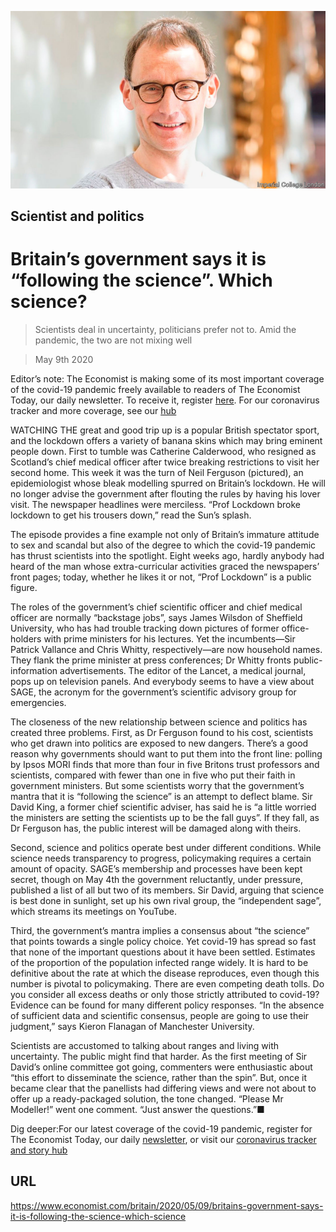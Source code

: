![](./images/20200509_BRP005_0.jpg)

## Scientist and politics

# Britain’s government says it is “following the science”. Which science?

> Scientists deal in uncertainty, politicians prefer not to. Amid the pandemic, the two are not mixing well

> May 9th 2020

Editor’s note: The Economist is making some of its most important coverage of the covid-19 pandemic freely available to readers of The Economist Today, our daily newsletter. To receive it, register [here](https://www.economist.com//newslettersignup). For our coronavirus tracker and more coverage, see our [hub](https://www.economist.com//coronavirus)

WATCHING THE great and good trip up is a popular British spectator sport, and the lockdown offers a variety of banana skins which may bring eminent people down. First to tumble was Catherine Calderwood, who resigned as Scotland’s chief medical officer after twice breaking restrictions to visit her second home. This week it was the turn of Neil Ferguson (pictured), an epidemiologist whose bleak modelling spurred on Britain’s lockdown. He will no longer advise the government after flouting the rules by having his lover visit. The newspaper headlines were merciless. “Prof Lockdown broke lockdown to get his trousers down,” read the Sun’s splash.

The episode provides a fine example not only of Britain’s immature attitude to sex and scandal but also of the degree to which the covid-19 pandemic has thrust scientists into the spotlight. Eight weeks ago, hardly anybody had heard of the man whose extra-curricular activities graced the newspapers’ front pages; today, whether he likes it or not, “Prof Lockdown” is a public figure.

The roles of the government’s chief scientific officer and chief medical officer are normally “backstage jobs”, says James Wilsdon of Sheffield University, who has had trouble tracking down pictures of former office-holders with prime ministers for his lectures. Yet the incumbents—Sir Patrick Vallance and Chris Whitty, respectively—are now household names. They flank the prime minister at press conferences; Dr Whitty fronts public-information advertisements. The editor of the Lancet, a medical journal, pops up on television panels. And everybody seems to have a view about SAGE, the acronym for the government’s scientific advisory group for emergencies.

The closeness of the new relationship between science and politics has created three problems. First, as Dr Ferguson found to his cost, scientists who get drawn into politics are exposed to new dangers. There’s a good reason why governments should want to put them into the front line: polling by Ipsos MORI finds that more than four in five Britons trust professors and scientists, compared with fewer than one in five who put their faith in government ministers. But some scientists worry that the government’s mantra that it is “following the science” is an attempt to deflect blame. Sir David King, a former chief scientific adviser, has said he is “a little worried the ministers are setting the scientists up to be the fall guys”. If they fall, as Dr Ferguson has, the public interest will be damaged along with theirs.

Second, science and politics operate best under different conditions. While science needs transparency to progress, policymaking requires a certain amount of opacity. SAGE’s membership and processes have been kept secret, though on May 4th the government reluctantly, under pressure, published a list of all but two of its members. Sir David, arguing that science is best done in sunlight, set up his own rival group, the “independent sage”, which streams its meetings on YouTube.

Third, the government’s mantra implies a consensus about “the science” that points towards a single policy choice. Yet covid-19 has spread so fast that none of the important questions about it have been settled. Estimates of the proportion of the population infected range widely. It is hard to be definitive about the rate at which the disease reproduces, even though this number is pivotal to policymaking. There are even competing death tolls. Do you consider all excess deaths or only those strictly attributed to covid-19? Evidence can be found for many different policy responses. “In the absence of sufficient data and scientific consensus, people are going to use their judgment,” says Kieron Flanagan of Manchester University.

Scientists are accustomed to talking about ranges and living with uncertainty. The public might find that harder. As the first meeting of Sir David’s online committee got going, commenters were enthusiastic about “this effort to disseminate the science, rather than the spin”. But, once it became clear that the panellists had differing views and were not about to offer up a ready-packaged solution, the tone changed. “Please Mr Modeller!” went one comment. “Just answer the questions.”■

Dig deeper:For our latest coverage of the covid-19 pandemic, register for The Economist Today, our daily [newsletter](https://www.economist.com//newslettersignup), or visit our [coronavirus tracker and story hub](https://www.economist.com//coronavirus)

## URL

https://www.economist.com/britain/2020/05/09/britains-government-says-it-is-following-the-science-which-science
